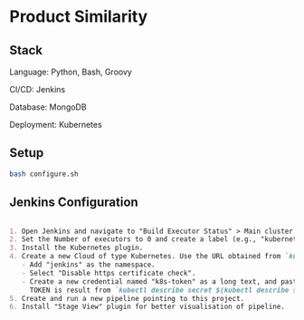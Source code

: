 # Product Similarity

## Stack

Language: Python, Bash, Groovy

CI/CD: Jenkins

Database: MongoDB

Deployment: Kubernetes

## Setup

```bash
bash configure.sh
```

## Jenkins Configuration

```markdown

1. Open Jenkins and navigate to "Build Executor Status" > Main cluster.
2. Set the Number of executors to 0 and create a label (e.g., "kubernetes-cluster"). Select "Only build jobs with labels...".
3. Install the Kubernetes plugin.
4. Create a new Cloud of type Kubernetes. Use the URL obtained from `kubectl cluster-info --context kind-kind`.
   - Add "jenkins" as the namespace.
   - Select "Disable https certificate check".
   - Create a new credential named "k8s-token" as a long text, and paste the TOKEN value.
     TOKEN is result from `kubectl describe secret $(kubectl describe serviceaccount jenkins | grep token | awk '{print $2}')`.
5. Create and run a new pipeline pointing to this project.
6. Install "Stage View" plugin for better visualisation of pipeline.
```